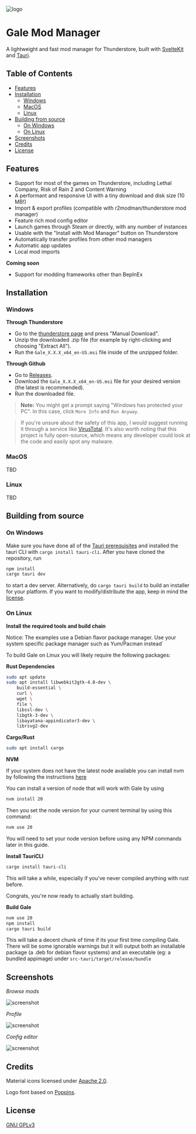 ![logo](https://raw.githubusercontent.com/Kesomannen/gale/master/app-icon@0,25x.png)

<h1> Gale Mod Manager </h1>

A lightweight and fast mod manager for Thunderstore, built with [SvelteKit](https://kit.svelte.dev/) and [Tauri](https://tauri.app/).

<h2> Table of Contents </h2>

- [Features](#features)
- [Installation](#installation)
  - [Windows](#windows)
  - [MacOS](#macos)
  - [Linux](#linux)
- [Building from source](#building-from-source)
  - [On Windows](#on-windows)
  - [On Linux](#on-linux)
- [Screenshots](#screenshots)
- [Credits](#credits)
- [License](#license)


## Features

- Support for most of the games on Thunderstore, including Lethal Company, Risk of Rain 2 and Content Warning
- A performant and responsive UI with a tiny download and disk size (10 MB!)
- Import & export profiles (compatible with r2modman/thunderstore mod manager)
- Feature rich mod config editor
- Launch games through Steam *or* directly, with any number of instances
- Usable with the "Install with Mod Manager" button on Thunderstore
- Automatically transfer profiles from other mod managers
- Automatic app updates
- Local mod imports

**Coming soon**

- Support for modding frameworks other than BepInEx

## Installation

### Windows

**Through Thunderstore**
- Go to the [thunderstore page](https://thunderstore.io/c/lethal-company/p/Kesomannen/GaleModManager/) and press "Manual Download".
- Unzip the downloaded .zip file (for example by right-clicking and choosing "Extract All").
- Run the `Gale_X.X.X_x64_en-US.msi` file inside of the unzipped folder.

**Through Github**
- Go to [Releases](https://github.com/Kesomannen/gale/releases).
- Download the `Gale_X.X.X_x64_en-US.msi` file for your desired version (the latest is recommended).
- Run the downloaded file.

> **Note:** You might get a prompt saying "Windows has protected your PC". In this case, click `More Info` and `Run Anyway`.

> If you're unsure about the safety of this app, I would suggest running it through a service like [VirusTotal](https://www.virustotal.com).
> It's also worth noting that this project is fully open-source, which means any developer could look at the code and easily spot any malware.

### MacOS

TBD

### Linux

TBD

## Building from source

### On Windows

Make sure you have done all of the [Tauri prerequisites](https://tauri.app/v1/guides/getting-started/prerequisites) and installed the tauri CLI with `cargo install tauri-cli`.
After you have cloned the repository, run
```sh
npm install
cargo tauri dev
```
to start a dev server. Alternatively, do `cargo tauri build` to build an installer for your platform. If you want to modify/distribute the app, keep in mind the [license](https://choosealicense.com/licenses/gpl-3.0/#).

### On Linux

**Install the required tools and build chain**

Notice: The examples use a Debian flavor package manager. Use your system specific package manager such as Yum/Pacman instead`

To build Gale on Linux you will likely require the following packages:

**Rust Dependencies**

```sh
sudo apt update
sudo apt install libwebkit2gtk-4.0-dev \
    build-essential \
    curl \
    wget \
    file \
    libssl-dev \
    libgtk-3-dev \
    libayatana-appindicator3-dev \
    librsvg2-dev
```

**Cargo/Rust**

```sh
sudo apt install cargo
```

**NVM**

If your system does not have the latest node available you can install nvm by following the instructions [here](https://www.freecodecamp.org/news/node-version-manager-nvm-install-guide/)

You can install a version of node that will work with Gale by using

```sh
nvm install 20
```

Then you set the node version for your current terminal by using this command:

```sh
nvm use 20
```

You will need to set your node version before using any NPM commands later in this guide.

**Install TauriCLI**

```sh
cargo install tauri-cli
```

This will take a while, especially if you've never compiled anything with rust before.

Congrats, you're now ready to actually start building.

**Build Gale**

```sh
nvm use 20
npm install
cargo tauri build
```

This will take a decent chunk of time if its your first time compiling Gale. There will be some ignorable warnings but it will output both an installable package (a .deb for debian flavor systems) and an executable (eg: a bundled appimage) under `src-tauri/target/release/bundle`

## Screenshots

*Browse mods*

![screenshot](https://raw.githubusercontent.com/Kesomannen/gale/master/images/screenshot2.png)

*Profile*

![screenshot](https://raw.githubusercontent.com/Kesomannen/gale/master/images/screenshot1.png)

*Config editor*

![screenshot](https://raw.githubusercontent.com/Kesomannen/gale/master/images/screenshot3.png)

## Credits

Material icons licensed under [Apache 2.0](https://www.apache.org/licenses/LICENSE-2.0.html).

Logo font based on [Poppins](https://fonts.google.com/specimen/Poppins).

## License

[GNU GPLv3](https://choosealicense.com/licenses/gpl-3.0/#)
